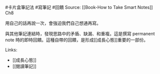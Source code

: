 #卡片盒筆記法 #寫筆記 #回饋
Source: [[Book-How to Take Smart Notes]] Ch8

用自己的話再說一次，會強迫我們自己想通再寫。

與其他筆記連結時，發現思路中的矛盾、缺漏、和重複。這是撰寫 permanent note 時的即時回饋。這種自帶的回饋，是形成[[成長心態]]重要的一部份。

Links:
- [[成長心態]]
- [[閱讀筆記]]